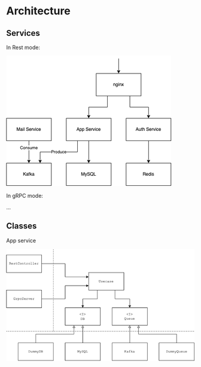 # Architecture

## Services

In Rest mode:

![service architecture](./image/rest-service-architecture.png)

In gRPC mode:

...

## Classes

App service

![class architecture](./image/class-architecture.png)

